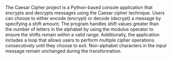 The Caesar Cipher project is a Python-based console application that encrypts and decrypts messages using the Caesar cipher technique. Users can choose to either encode (encrypt) or decode (decrypt) a message by specifying a shift amount. The program handles shift values greater than the number of letters in the alphabet by using the modulus operator to ensure the shifts remain within a valid range. Additionally, the application includes a loop that allows users to perform multiple cipher operations consecutively until they choose to exit. Non-alphabet characters in the input message remain unchanged during the transformation.

